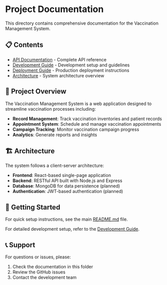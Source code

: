 # Project Documentation

This directory contains comprehensive documentation for the Vaccination Management System.

## 📋 Contents

- [API Documentation](api.md) - Complete API reference
- [Development Guide](development.md) - Development setup and guidelines
- [Deployment Guide](deployment.md) - Production deployment instructions
- [Architecture](architecture.md) - System architecture overview

## 🎯 Project Overview

The Vaccination Management System is a web application designed to streamline vaccination processes including:

- **Record Management**: Track vaccination inventories and patient records
- **Appointment System**: Schedule and manage vaccination appointments
- **Campaign Tracking**: Monitor vaccination campaign progress
- **Analytics**: Generate reports and insights

## 🏗️ Architecture

The system follows a client-server architecture:

- **Frontend**: React-based single-page application
- **Backend**: RESTful API built with Node.js and Express
- **Database**: MongoDB for data persistence (planned)
- **Authentication**: JWT-based authentication (planned)

## 🚀 Getting Started

For quick setup instructions, see the main [README.md](../README.md) file.

For detailed development setup, refer to the [Development Guide](development.md).

## 📞 Support

For questions or issues, please:
1. Check the documentation in this folder
2. Review the GitHub issues
3. Contact the development team